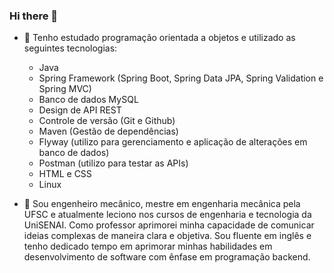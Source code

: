 ### Hi there 👋

- 🌱 Tenho estudado programação orientada a objetos e utilizado as seguintes tecnologias:

  - Java
  - Spring Framework (Spring Boot, Spring Data JPA, Spring Validation e Spring MVC)
  - Banco de dados MySQL
  - Design de API REST
  - Controle de versão (Git e Github)
  - Maven (Gestão de dependências)
  - Flyway (utilizo para gerenciamento e aplicação de alterações em banco de dados)
  - Postman (utilizo para testar as APIs)
  - HTML e CSS
  - Linux

- 🔭 Sou engenheiro mecânico, mestre em engenharia mecânica pela UFSC e atualmente leciono nos cursos de engenharia e tecnologia da UniSENAI. Como professor aprimorei minha capacidade de comunicar ideias complexas de maneira clara e objetiva. Sou fluente em inglês e tenho dedicado tempo em aprimorar minhas habilidades em desenvolvimento de software com ênfase em programação backend.
  
<!--
**kleberaluizio/kleberaluizio** is a ✨ _special_ ✨ repository because its `README.md` (this file) appears on your GitHub profile.

Here are some ideas to get you started:

- 🔭 I’m currently working on ...
- 🌱 I’m currently learning ...
- 👯 I’m looking to collaborate on ...
- 🤔 I’m looking for help with ...
- 💬 Ask me about ...
- 📫 How to reach me: ...
- 😄 Pronouns: ...
- ⚡ Fun fact: ...
-->

